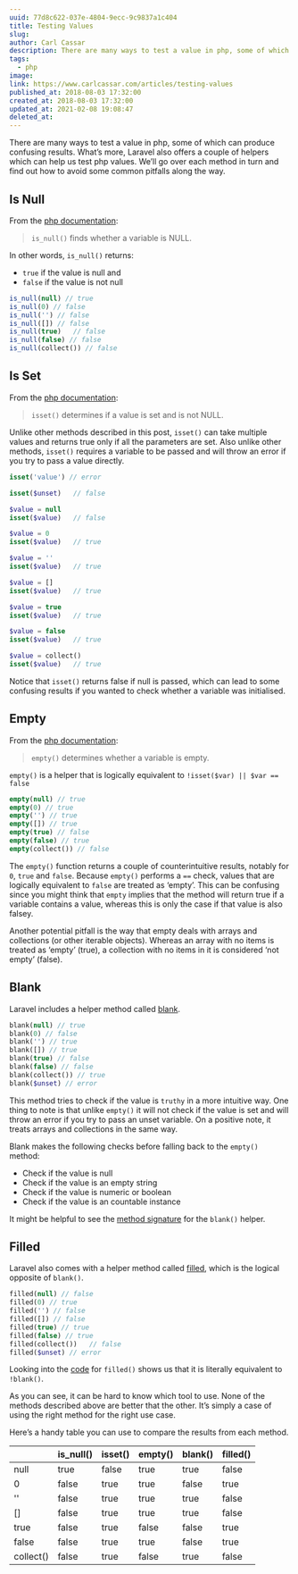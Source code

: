 ```yaml
---
uuid: 77d8c622-037e-4804-9ecc-9c9837a1c404
title: Testing Values
slug: 
author: Carl Cassar
description: There are many ways to test a value in php, some of which can produce confusing results. What’s more, Laravel also offers a couple of helpers which can help us test php values.
tags:
  - php
image: 
link: https://www.carlcassar.com/articles/testing-values
published_at: 2018-08-03 17:32:00
created_at: 2018-08-03 17:32:00
updated_at: 2021-02-08 19:08:47
deleted_at:
---
```

There are many ways to test a value in php, some of which can produce confusing results. What’s more, Laravel also offers a couple of helpers which can help us test php values. We’ll go over each method in turn and find out how to avoid some common pitfalls along the way.

## Is Null
From the [php documentation](http://www.php.net/manual/en/function.is-null.php):

> `is_null()` finds whether a variable is NULL.

In other words, `is_null()` returns:

- `true` if the value is null and
- `false` if the value is not null

```php
is_null(null) // true
is_null(0) // false
is_null('')	// false
is_null([]) // false
is_null(true)	// false
is_null(false) // false
is_null(collect()) // false
```

## Is Set

From the [php documentation](http://www.php.net/manual/en/function.isset.php):

> `isset()` determines if a value is set and is not NULL.

Unlike other methods described in this post, `isset()` can take multiple values and returns true only if all the parameters are set. Also unlike other methods, `isset()` requires a variable to be passed and will throw an error if you try to pass a value directly.

```php
isset('value') // error

isset($unset)	// false

$value = null
isset($value)	// false

$value = 0
isset($value)	// true

$value = ''
isset($value)	// true

$value = []
isset($value)	// true

$value = true
isset($value)	// true

$value = false
isset($value)	// true

$value = collect()
isset($value)	// true
```

Notice that `isset()` returns false if null is passed, which can lead to some confusing results if you wanted to check whether a variable was initialised.

## Empty
 
From the [php documentation](http://www.php.net/manual/en/function.empty.php):

> `empty()`  determines whether a variable is empty.

`empty()` is a helper that is logically equivalent to `!isset($var) || $var == false`

```php
empty(null) // true
empty(0) // true
empty('') // true
empty([]) // true
empty(true) // false
empty(false) // true	
empty(collect()) // false 
```

The `empty()` function returns a couple of counterintuitive results, notably for `0`, `true` and `false`.  Because `empty()` performs a `==` check, values that are logically equivalent to `false` are treated as ‘empty’.  This can be confusing since you might think that `empty` implies that the method will return true if a variable contains a value, whereas this is only the case if that value is also falsey.

Another potential pitfall is the way that empty deals with arrays and collections (or other iterable objects). Whereas an array with no items is  treated as ‘empty’ (true), a collection with no items in it is considered ‘not empty’ (false).

## Blank

Laravel includes a helper method called [blank](https://laravel.com/docs/5.6/helpers#method-blank).

```php
blank(null) // true
blank(0) // false
blank('') // true
blank([]) // true
blank(true) // false
blank(false) // false
blank(collect()) // true
blank($unset) // error
```

This method tries to check if the value is `truthy` in a more intuitive way. One thing to note is that  unlike `empty()` it will not check if the value is set and will throw an error if you try to pass an unset variable. On a positive note, it treats arrays and collections in the same way.

Blank makes the following checks before falling back to the `empty()` method:

- Check if the value is null
- Check if the value is an empty string
- Check if the value is numeric or boolean
- Check if the value is an countable instance

It might be helpful to see the [method signature](https://github.com/laravel/framework/blob/c8682e11b9f0e153654ff5c2a3ad9f8b2dca56d1/src/Illuminate/Support/helpers.php#L334) for the `blank()` helper.

## Filled
Laravel also comes with a helper method called [filled](https://laravel.com/docs/5.6/helpers#method-filled), which is the logical opposite of `blank()`.

```php
filled(null) // false
filled(0) // true
filled('') // false
filled([]) // false
filled(true) // true
filled(false) // true
filled(collect())	// false
filled($unset) // error
```

Looking into the [code](https://github.com/laravel/framework/blob/c8682e11b9f0e153654ff5c2a3ad9f8b2dca56d1/src/Illuminate/Support/helpers.php#L635) for `filled()` shows us that it is literally equivalent to `!blank()`.

As you can see, it can be hard to know which tool to use. None of the methods described above are better that the other. It’s simply a case of using the right method for the right use case.  

Here’s a handy table you can use to compare the results from each method.

|           | is_null() | isset() | empty() | blank() | filled() |
|-----------|-----------|---------|---------|---------|----------|
| null      | true      | false   | true    | true    | false    |
| 0         | false     | true    | true    | false   | true     |
| ''        | false     | true    | true    | true    | false    |
| []        | false     | true    | true    | true    | false    |
| true      | false     | true    | false   | false   | true     |
| false     | false     | true    | true    | false   | true     |
| collect() | false     | true    | false   | true    | false    |
